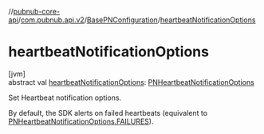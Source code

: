 //[pubnub-core-api](../../../index.md)/[com.pubnub.api.v2](../index.md)/[BasePNConfiguration](index.md)/[heartbeatNotificationOptions](heartbeat-notification-options.md)

# heartbeatNotificationOptions

[jvm]\
abstract val [heartbeatNotificationOptions](heartbeat-notification-options.md): [PNHeartbeatNotificationOptions](../../com.pubnub.api.enums/-p-n-heartbeat-notification-options/index.md)

Set Heartbeat notification options.

By default, the SDK alerts on failed heartbeats (equivalent to [PNHeartbeatNotificationOptions.FAILURES](../../com.pubnub.api.enums/-p-n-heartbeat-notification-options/-f-a-i-l-u-r-e-s/index.md)).
